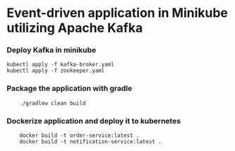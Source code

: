 # Event-driven application in Minikube utilizing Apache Kafka

### Deploy Kafka in minikube

    kubectl apply -f kafka-broker.yaml
    kubectl apply -f zookeeper.yaml

### Package the application with gradle

        ./gradlew clean build

### Dockerize application and deploy it to kubernetes

        docker build -t order-service:latest .
        docker build -t notification-service:latest . 
